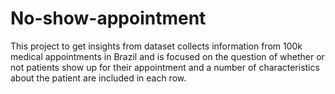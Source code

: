 # No-show-appointment
This project to get insights from dataset collects information from 100k medical appointments in Brazil and is focused on the question of whether or not patients show up for their appointment and a number of characteristics about the patient are included in each row.
